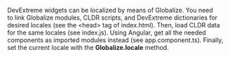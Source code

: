 DevExtreme widgets can be&nbsp;localized by&nbsp;means of&nbsp;Globalize. You need to&nbsp;link Globalize modules, CLDR scripts, and DevExtreme dictionaries for desired locales (see the <head\> tag of&nbsp;index.html). Then, load CLDR data for the same locales (see index.js). Using Angular, get all the needed components as&nbsp;imported modules instead (see app.component.ts). Finally, set the current locale with the **Globalize.locale** method.